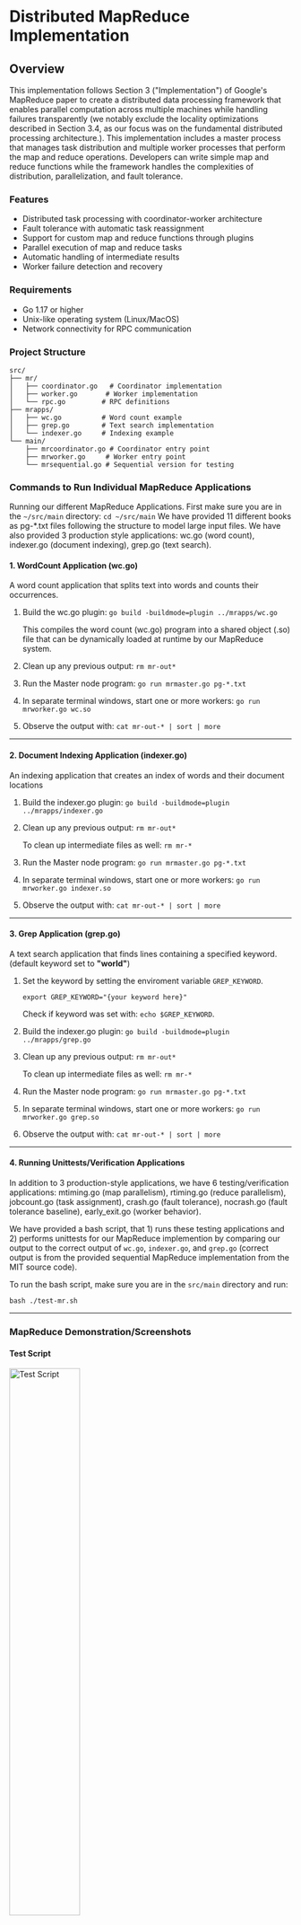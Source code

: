 # Distributed MapReduce Implementation

## Overview

This implementation follows Section 3 ("Implementation") of Google's MapReduce paper to create a distributed data processing framework that enables parallel computation across multiple machines while handling failures transparently (we notably exclude the locality optimizations described in Section 3.4, as our focus was on the fundamental distributed processing architecture.). This implementation includes a master process that manages task distribution and multiple worker processes that perform the map and reduce operations. Developers can write simple map and reduce functions while the framework handles the complexities of distribution, parallelization, and fault tolerance.

### Features

- Distributed task processing with coordinator-worker architecture
- Fault tolerance with automatic task reassignment
- Support for custom map and reduce functions through plugins
- Parallel execution of map and reduce tasks
- Automatic handling of intermediate results
- Worker failure detection and recovery

### Requirements

- Go 1.17 or higher
- Unix-like operating system (Linux/MacOS)
- Network connectivity for RPC communication

### Project Structure

```
src/
├── mr/
│   ├── coordinator.go   # Coordinator implementation
│   ├── worker.go       # Worker implementation
│   └── rpc.go         # RPC definitions
├── mrapps/
│   ├── wc.go          # Word count example
│   ├── grep.go        # Text search implementation
│   └── indexer.go     # Indexing example
└── main/
    ├── mrcoordinator.go # Coordinator entry point
    ├── mrworker.go     # Worker entry point
    └── mrsequential.go # Sequential version for testing
```

### Commands to Run Individual MapReduce Applications

Running our different MapReduce Applications. First make sure you are in the `~/src/main` directory: `cd ~/src/main`
We have provided 11 different books as pg-\*.txt files following the structure to model large input files. We have also provided 3 production style applications: wc.go (word count), indexer.go (document indexing), grep.go (text search).

#### 1. WordCount Application (wc.go)

A word count application that splits text into words and counts their occurrences.

1. Build the wc.go plugin:
   `go build -buildmode=plugin ../mrapps/wc.go`

   This compiles the word count (wc.go) program into a shared object (.so) file that can be dynamically loaded at runtime by our MapReduce system.

2. Clean up any previous output:
   `rm mr-out*`

3. Run the Master node program:
   `go run mrmaster.go pg-*.txt`

4. In separate terminal windows, start one or more workers:
   `go run mrworker.go wc.so`

5. Observe the output with:
   `cat mr-out-* | sort | more`

---

#### 2. Document Indexing Application (indexer.go) 

An indexing application that creates an index of words and their document locations

1. Build the indexer.go plugin:
   `go build -buildmode=plugin ../mrapps/indexer.go`

2. Clean up any previous output:
   `rm mr-out*`

   To clean up intermediate files as well: `rm mr-*`

3. Run the Master node program:
   `go run mrmaster.go pg-*.txt`

4. In separate terminal windows, start one or more workers:
   `go run mrworker.go indexer.so`

5. Observe the output with:
   `cat mr-out-* | sort | more`

---

#### 3. Grep Application (grep.go)

A text search application that finds lines containing a specified keyword. (default keyword set to **"world"**)

1. Set the keyword by setting the enviroment variable `GREP_KEYWORD`.

   `export GREP_KEYWORD="{your keyword here}"`

   Check if keyword was set with: `echo $GREP_KEYWORD`.

2. Build the indexer.go plugin:
   `go build -buildmode=plugin ../mrapps/grep.go`

3. Clean up any previous output:
   `rm mr-out*`

   To clean up intermediate files as well: `rm mr-*`

4. Run the Master node program:
   `go run mrmaster.go pg-*.txt`

5. In separate terminal windows, start one or more workers:
   `go run mrworker.go grep.so`

6. Observe the output with:
   `cat mr-out-* | sort | more`

---

#### 4. Running Unittests/Verification Applications

In addition to 3 production-style applications, we have 6 testing/verification applications: mtiming.go (map parallelism), rtiming.go (reduce parallelism), jobcount.go (task assignment), crash.go (fault tolerance), nocrash.go (fault tolerance baseline), early_exit.go (worker behavior).

We have provided a bash script, that 1) runs these testing applications and 2) performs unittests for our MapReduce implemention by comparing our output to the correct output of `wc.go`, `indexer.go`, and `grep.go` (correct output is from the provided sequential MapReduce implementation from the MIT source code).

To run the bash script, make sure you are in the `src/main` directory and run:

`bash ./test-mr.sh`

---

### MapReduce Demonstration/Screenshots

#### Test Script
<img src="screenshots/test_script.png" alt="Test Script" width="50%"/>

#### Running Wordcount Application
<img src="screenshots/wordcount.png" alt="Wordcount" width="100%"/>

#### Running Grep Application
<img src="screenshots/grep1.png" alt="Grep Commands" width="100%"/>
<img src="screenshots/grep2.png" alt="Grep Output" width="90%"/>

### Group Work

#### Team Member Contributions:

**Alex Shin**:
Though both team members worked together at each step of the project, Alex focused mostly on the Master node, designing and coding the frameworks for job coordination, task scheduling, and failure handling.

**Mati Hassan**:
Again, though both team members worked together at each step of the project, Mati focused mostly on the Worker nodes and the data management aspects, coding the Map and Reduce tasks, data chunking, and managing intermediate storage.

**Collaboration**:
Both worked closely on integrating the components and creating the RPC interfaces and data structures for communication between Master and Worker nodes. They also created example jobs to test the frameworks, coded a distributed grep application, and developed unit tests together to ensure correctness.
